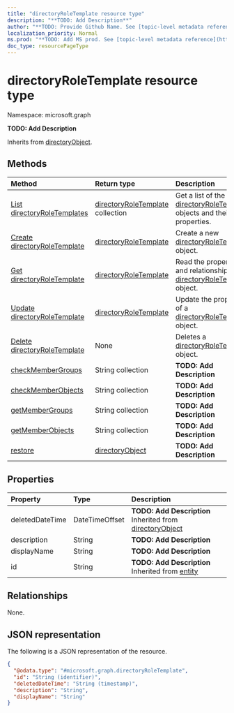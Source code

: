 ```yaml
---
title: "directoryRoleTemplate resource type"
description: "**TODO: Add Description**"
author: "**TODO: Provide Github Name. See [topic-level metadata reference](https://msgo.azurewebsites.net/add/document/guidelines/metadata.html#topic-level-metadata)**"
localization_priority: Normal
ms.prod: "**TODO: Add MS prod. See [topic-level metadata reference](https://msgo.azurewebsites.net/add/document/guidelines/metadata.html#topic-level-metadata)**"
doc_type: resourcePageType
---
```


# directoryRoleTemplate resource type

Namespace: microsoft.graph

**TODO: Add Description**


Inherits from [directoryObject](../resources/directoryobject.md).

## Methods
|Method|Return type|Description|
|:---|:---|:---|
|[List directoryRoleTemplates](../api/directoryroletemplate-list.md)|[directoryRoleTemplate](../resources/directoryroletemplate.md) collection|Get a list of the [directoryRoleTemplate](../resources/directoryroletemplate.md) objects and their properties.|
|[Create directoryRoleTemplate](../api/directoryroletemplate-post-directoryroletemplates.md)|[directoryRoleTemplate](../resources/directoryroletemplate.md)|Create a new [directoryRoleTemplate](../resources/directoryroletemplate.md) object.|
|[Get directoryRoleTemplate](../api/directoryroletemplate-get.md)|[directoryRoleTemplate](../resources/directoryroletemplate.md)|Read the properties and relationships of a [directoryRoleTemplate](../resources/directoryroletemplate.md) object.|
|[Update directoryRoleTemplate](../api/directoryroletemplate-update.md)|[directoryRoleTemplate](../resources/directoryroletemplate.md)|Update the properties of a [directoryRoleTemplate](../resources/directoryroletemplate.md) object.|
|[Delete directoryRoleTemplate](../api/directoryroletemplate-delete.md)|None|Deletes a [directoryRoleTemplate](../resources/directoryroletemplate.md) object.|
|[checkMemberGroups](../api/directoryroletemplate-checkmembergroups.md)|String collection|**TODO: Add Description**|
|[checkMemberObjects](../api/directoryroletemplate-checkmemberobjects.md)|String collection|**TODO: Add Description**|
|[getMemberGroups](../api/directoryroletemplate-getmembergroups.md)|String collection|**TODO: Add Description**|
|[getMemberObjects](../api/directoryroletemplate-getmemberobjects.md)|String collection|**TODO: Add Description**|
|[restore](../api/directoryroletemplate-restore.md)|[directoryObject](../resources/directoryobject.md)|**TODO: Add Description**|

## Properties
|Property|Type|Description|
|:---|:---|:---|
|deletedDateTime|DateTimeOffset|**TODO: Add Description** Inherited from [directoryObject](../resources/directoryobject.md)|
|description|String|**TODO: Add Description**|
|displayName|String|**TODO: Add Description**|
|id|String|**TODO: Add Description** Inherited from [entity](../resources/entity.md)|

## Relationships
None.

## JSON representation
The following is a JSON representation of the resource.
<!-- {
  "blockType": "resource",
  "keyProperty": "id",
  "@odata.type": "microsoft.graph.directoryRoleTemplate",
  "baseType": "microsoft.graph.directoryObject",
  "openType": true
}
-->
``` json
{
  "@odata.type": "#microsoft.graph.directoryRoleTemplate",
  "id": "String (identifier)",
  "deletedDateTime": "String (timestamp)",
  "description": "String",
  "displayName": "String"
}
```

